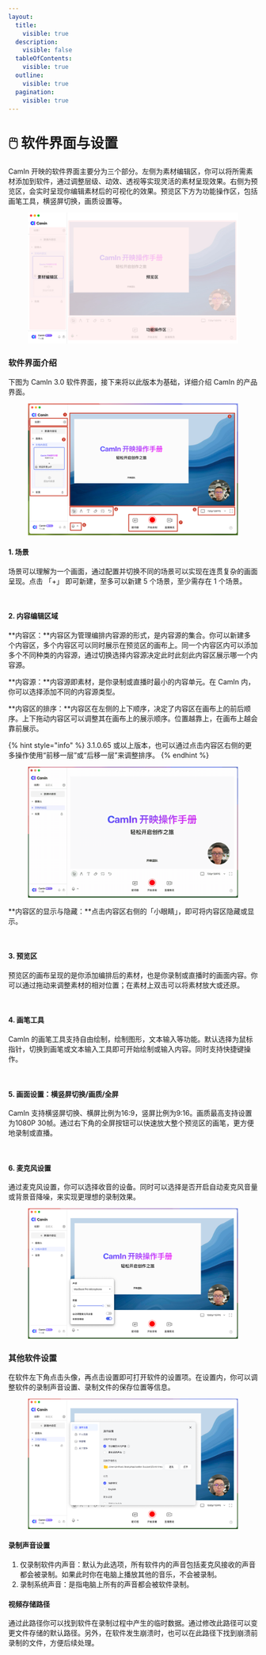 ```yaml
---
layout:
  title:
    visible: true
  description:
    visible: false
  tableOfContents:
    visible: true
  outline:
    visible: true
  pagination:
    visible: true
---
```


# 🖱️ 软件界面与设置

CamIn 开映的软件界面主要分为三个部分。左侧为素材编辑区，你可以将所需素材添加到软件，通过调整层级、动效、透视等实现灵活的素材呈现效果。右侧为预览区，会实时呈现你编辑素材后的可视化的效果。预览区下方为功能操作区，包括画笔工具，横竖屏切换，画质设置等。

<figure><img src="../.gitbook/assets/Frame 1.jpg" alt=""><figcaption></figcaption></figure>

### 软件界面介绍

下图为 CamIn 3.0 软件界面，接下来将以此版本为基础，详细介绍 CamIn 的产品界面。

<figure><img src="../.gitbook/assets/image (34).png" alt=""><figcaption></figcaption></figure>

#### **1. 场景**

场景可以理解为一个画面，通过配置并切换不同的场景可以实现在连贯复杂的画面呈现。点击 「+」 即可新建，至多可以新建 5 个场景，至少需存在 1 个场景。

<figure><img src="../.gitbook/assets/2024-06-26 16.45.42.gif" alt=""><figcaption></figcaption></figure>

#### 2. 内容编辑区域

**内容区：**内容区为管理编排内容源的形式，是内容源的集合。你可以新建多个内容区，多个内容区可以同时展示在预览区的画布上。同一个内容区内可以添加多个不同种类的内容源，通过切换选择内容源决定此时此刻此内容区展示哪一个内容源。

**内容源：**内容源即素材，是你录制或直播时最小的内容单元。在 CamIn 内，你可以选择添加不同的内容源类型。

**内容区的排序：**内容区在左侧的上下顺序，决定了内容区在画布上的前后顺序。上下拖动内容区可以调整其在画布上的展示顺序。位置越靠上，在画布上越会靠前展示。

{% hint style="info" %}
3.1.0.65 或以上版本，也可以通过点击内容区右侧的更多操作使用“前移一层”或“后移一层”来调整排序。
{% endhint %}

<figure><img src="../.gitbook/assets/2024-06-26 16.50.42.gif" alt=""><figcaption></figcaption></figure>

**内容区的显示与隐藏：**点击内容区右侧的「小眼睛」，即可将内容区隐藏或显示。

<figure><img src="../.gitbook/assets/2024-06-26 16.51.10 (1).gif" alt=""><figcaption></figcaption></figure>

#### 3. 预览区

预览区的画布呈现的是你添加编排后的素材，也是你录制或直播时的画面内容。你可以通过拖动来调整素材的相对位置；在素材上双击可以将素材放大或还原。

<figure><img src="../.gitbook/assets/2024-06-26 16.54.27.gif" alt=""><figcaption></figcaption></figure>

#### 4. 画笔工具

CamIn 的画笔工具支持自由绘制，绘制图形，文本输入等功能。默认选择为鼠标指针，切换到画笔或文本输入工具即可开始绘制或输入内容。同时支持快捷键操作。

<figure><img src="../.gitbook/assets/2024-06-26 16.59.40.gif" alt=""><figcaption></figcaption></figure>

#### 5. 画面设置：横竖屏切换/画质/全屏

CamIn 支持横竖屏切换、横屏比例为16:9，竖屏比例为9:16。画质最高支持设置为1080P 30帧。通过右下角的全屏按钮可以快速放大整个预览区的画笔，更方便地录制或直播。

<figure><img src="../.gitbook/assets/2024-06-26 17.11.55.gif" alt=""><figcaption></figcaption></figure>

#### 6. 麦克风设置

通过麦克风设置，你可以选择收音的设备。同时可以选择是否开启自动麦克风音量或背景音降噪，来实现更理想的录制效果。

<figure><img src="../.gitbook/assets/image (35).png" alt=""><figcaption></figcaption></figure>

### 其他软件设置

在软件左下角点击头像，再点击设置即可打开软件的设置项。在设置内，你可以调整软件的录制声音设置、录制文件的保存位置等信息。

<figure><img src="../.gitbook/assets/image (36).png" alt=""><figcaption></figcaption></figure>

#### 录制声音设置

1. 仅录制软件内声音：默认为此选项，所有软件内的声音包括麦克风接收的声音都会被录制。如果此时你在电脑上播放其他的音乐，不会被录制。
2. 录制系统声音：是指电脑上所有的声音都会被软件录制。

#### 视频存储路径

通过此路径你可以找到软件在录制过程中产生的临时数据。通过修改此路径可以变更文件存储的默认路径。另外，在软件发生崩溃时，也可以在此路径下找到崩溃前录制的文件，方便后续处理。
